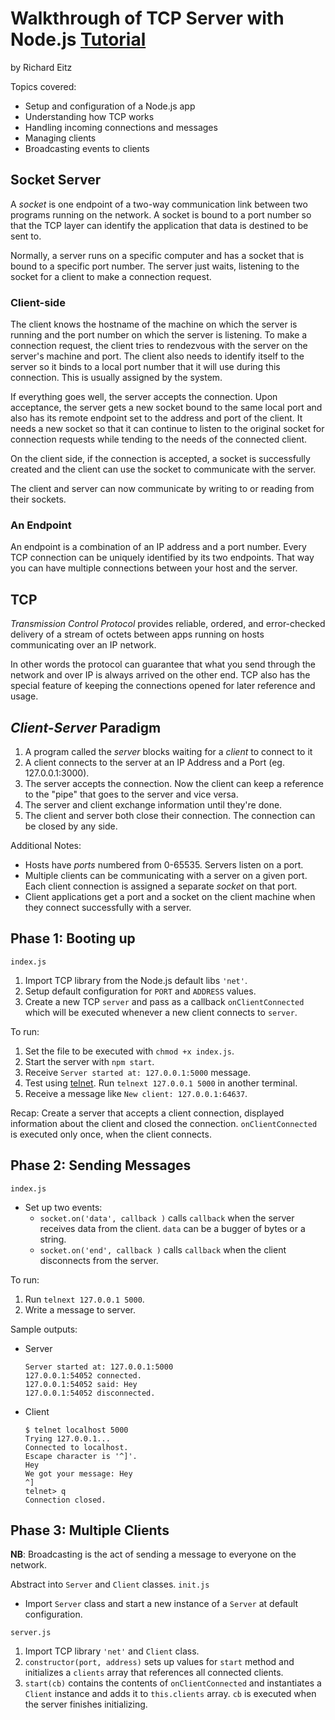 # Walkthrough of TCP Server with Node.js [Tutorial](http://frostybay.com/articles/tcp-server-with-nodejs) 
by Richard Eitz

Topics covered:
+ Setup and configuration of a Node.js app
+ Understanding how TCP works
+ Handling incoming connections and messages
+ Managing clients
+ Broadcasting events to clients

## Socket Server

A _socket_ is one endpoint of a two-way communication link between two programs running on the network. A socket is bound to a port number so that the TCP layer can identify the application that data is destined to be sent to.

Normally, a server runs on a specific computer and has a socket that is bound to a specific port number. The server just waits, listening to the socket for a client to make a connection request.

### Client-side
The client knows the hostname of the machine on which the server is running and the port number on which the server is listening. To make a connection request, the client tries to rendezvous with the server on the server's machine and port. The client also needs to identify itself to the server so it binds to a local port number that it will use during this connection. This is usually assigned by the system.

If everything goes well, the server accepts the connection. Upon acceptance, the server gets a new socket bound to the same local port and also has its remote endpoint set to the address and port of the client. It needs a new socket so that it can continue to listen to the original socket for connection requests while tending to the needs of the connected client.

On the client side, if the connection is accepted, a socket is successfully created and the client can use the socket to communicate with the server.

The client and server can now communicate by writing to or reading from their sockets.

### An Endpoint
An endpoint is a combination of an IP address and a port number. Every TCP connection can be uniquely identified by its two endpoints. That way you can have multiple connections between your host and the server.


## TCP

_Transmission Control Protocol_ provides reliable, ordered, and error-checked delivery of a stream of octets between apps running on hosts communicating over an IP network.

In other words the protocol can guarantee that what you send through the network and over IP is always arrived on the other end. TCP also has the special feature of keeping the connections opened for later reference and usage.

## _Client-Server_ Paradigm

1. A program called the _server_ blocks waiting for a _client_ to connect to it
2. A client connects to the server at an IP Address and a Port (eg. 127.0.0.1:3000).
3. The server accepts the connection. Now the client can keep a reference to the "pipe" that goes to the server and vice versa.
3. The server and client exchange information until they're done.
4. The client and server both close their connection. The connection can be closed by any side.

Additional Notes:
+ Hosts have _ports_ numbered from 0-65535. Servers listen on a port.
+ Multiple clients can be communicating with a server on a given port. Each client connection is assigned a separate _socket_ on that port.
+ Client applications get a port and a socket on the client machine when they connect successfully with a server.

## Phase 1: Booting up
`index.js`

1. Import TCP library from the Node.js default libs `'net'`.
2. Setup default configuration for `PORT` and `ADDRESS` values.
3. Create a new TCP `server` and pass as a callback `onClientConnected` which will be executed whenever a new client connects to `server`.

To run:

1. Set the file to be executed with `chmod +x index.js`.
2. Start the server with `npm start`.
3. Receive `Server started at: 127.0.0.1:5000` message.
4. Test using [telnet](https://en.wikipedia.org/wiki/Telnet). Run `telnext 127.0.0.1 5000` in another terminal.
5. Receive a message like `New client: 127.0.0.1:64637`.

Recap: Create a server that accepts a client connection, displayed information about the client and closed the connection. `onClientConnected` is executed only once, when the client connects.

## Phase 2: Sending Messages
`index.js`
+ Set up two events:
  + `socket.on('data', callback )` calls `callback` when the server receives data from the client. `data` can be a bugger of bytes or a string.
  + `socket.on('end', callback )` calls `callback` when the client disconnects from the server.

To run:
  
1. Run `telnext 127.0.0.1 5000`.
2. Write a message to server.

  Sample outputs:
  + Server
    ```
    Server started at: 127.0.0.1:5000
    127.0.0.1:54052 connected.
    127.0.0.1:54052 said: Hey
    127.0.0.1:54052 disconnected.
    ```
  + Client
    ```
    $ telnet localhost 5000
    Trying 127.0.0.1...
    Connected to localhost.
    Escape character is '^]'.
    Hey
    We got your message: Hey
    ^]
    telnet> q
    Connection closed.
    ```

## Phase 3: Multiple Clients

**NB**: Broadcasting is the act of sending a message to everyone on the network.

Abstract into `Server` and `Client` classes.
`init.js`
+ Import `Server` class and start a new instance of a `Server` at default configuration.

`server.js`

1. Import TCP library `'net'` and `Client` class.
2. `constructor(port, address)` sets up values for `start` method and initializes a `clients` array that references all connected clients.
3. `start(cb)` contains the contents of `onClientConnected` and instantiates a `Client` instance and adds it to `this.clients` array. `cb` is executed when the server finishes initializing.

